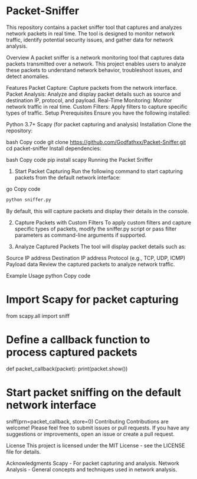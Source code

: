 # Packet-Sniffer
This repository contains a packet sniffer tool that captures and analyzes network packets in real time. The tool is designed to monitor network traffic, identify potential security issues, and gather data for network analysis.

Overview
A packet sniffer is a network monitoring tool that captures data packets transmitted over a network. This project enables users to analyze these packets to understand network behavior, troubleshoot issues, and detect anomalies.

Features
Packet Capture: Capture packets from the network interface.
Packet Analysis: Analyze and display packet details such as source and destination IP, protocol, and payload.
Real-Time Monitoring: Monitor network traffic in real time.
Custom Filters: Apply filters to capture specific types of traffic.
Setup
Prerequisites
Ensure you have the following installed:

Python 3.7+
Scapy (for packet capturing and analysis)
Installation
Clone the repository:

bash
Copy code
git clone https://github.com/Godfathxx/Packet-Sniffer.git
cd packet-sniffer
Install dependencies:

bash
Copy code
pip install scapy
Running the Packet Sniffer
1. Start Packet Capturing
Run the following command to start capturing packets from the default network interface:

go
Copy code
```bash
python sniffer.py
```
By default, this will capture packets and display their details in the console.

2. Capture Packets with Custom Filters
To apply custom filters and capture specific types of packets, modify the sniffer.py script or pass filter parameters as command-line arguments if supported.

3. Analyze Captured Packets
The tool will display packet details such as:

Source IP address
Destination IP address
Protocol (e.g., TCP, UDP, ICMP)
Payload data
Review the captured packets to analyze network traffic.

Example Usage
python
Copy code
# Import Scapy for packet capturing
from scapy.all import sniff

# Define a callback function to process captured packets
def packet_callback(packet):
    print(packet.show())

# Start packet sniffing on the default network interface
sniff(prn=packet_callback, store=0)
Contributing
Contributions are welcome! Please feel free to submit issues or pull requests. If you have any suggestions or improvements, open an issue or create a pull request.

License
This project is licensed under the MIT License - see the LICENSE file for details.

Acknowledgments
Scapy - For packet capturing and analysis.
Network Analysis - General concepts and techniques used in network analysis.
